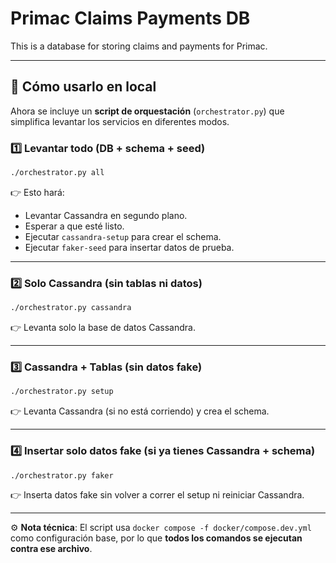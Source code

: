 # Primac Claims Payments DB

This is a database for storing claims and payments for Primac.

---

## 🚀 Cómo usarlo en local

Ahora se incluye un **script de orquestación** (`orchestrator.py`) que simplifica levantar los servicios en diferentes modos.

### 1️⃣ Levantar todo (DB + schema + seed)

```bash
./orchestrator.py all
```

👉 Esto hará:

* Levantar Cassandra en segundo plano.
* Esperar a que esté listo.
* Ejecutar `cassandra-setup` para crear el schema.
* Ejecutar `faker-seed` para insertar datos de prueba.

---

### 2️⃣ Solo Cassandra (sin tablas ni datos)

```bash
./orchestrator.py cassandra
```

👉 Levanta solo la base de datos Cassandra.

---

### 3️⃣ Cassandra + Tablas (sin datos fake)

```bash
./orchestrator.py setup
```

👉 Levanta Cassandra (si no está corriendo) y crea el schema.

---

### 4️⃣ Insertar solo datos fake (si ya tienes Cassandra + schema)

```bash
./orchestrator.py faker
```

👉 Inserta datos fake sin volver a correr el setup ni reiniciar Cassandra.

---

⚙️ **Nota técnica**:
El script usa `docker compose -f docker/compose.dev.yml` como configuración base, por lo que **todos los comandos se ejecutan contra ese archivo**.
